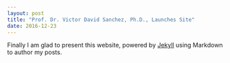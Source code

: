 ```yaml
---
layout: post
title: "Prof. Dr. Victor David Sanchez, Ph.D., Launches Site"
date: 2016-12-23
---
```


Finally I am glad to present this website, powered by [Jekyll](http://jekyllrb.com) using Markdown to author my posts.
